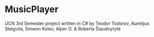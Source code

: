 # MusicPlayer
UCN 3rd Semester project written in C# by Teodor Todorov, Aurelijus Steigvila, Simeon Kolev, Alper O. &amp; Roberta Šiaudvytytė

